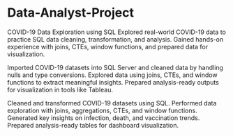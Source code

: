 # Data-Analyst-Project
COVID-19 Data Exploration using SQL
Explored real-world COVID-19 data to practice SQL data cleaning, transformation, and analysis. Gained hands-on experience with joins, CTEs, window functions, and prepared data for visualization.

Imported COVID-19 datasets into SQL Server and cleaned data by handling nulls and type conversions. Explored data using joins, CTEs, and window functions to extract meaningful insights. Prepared analysis-ready outputs for visualization in tools like Tableau.

Cleaned and transformed COVID-19 datasets using SQL. Performed data exploration with joins, aggregations, CTEs, and window functions. Generated key insights on infection, death, and vaccination trends. Prepared analysis-ready tables for dashboard visualization.
